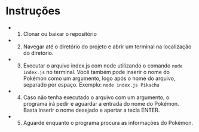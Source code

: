 # Instruções
* 1. Clonar ou baixar o repositório
* 2. Navegar até o diretório do projeto e abrir um terminal na localização do diretório.
* 3. Executar o arquivo index.js com node utilizando o comando `node index.js` no terminal. Você também pode inserir o nome do Pokémon como um argumento, logo após o nome do arquivo, separado por espaço. Exemplo: `node index.js Pikachu`
* 4. Caso não tenha executado o arquivo com um argumento, o programa irá pedir e aguardar a entrada do nome do Pokémon. Basta inserir o nome desejado e apertar a tecla ENTER.
* 5. Aguarde enquanto o programa procura as informações do Pokémon.
